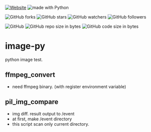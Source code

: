 [![Website](https://img.shields.io/website-up-down-green-red/http/shields.io.svg?label=elky-essay)](https://elky84.github.io)
<img src="https://img.shields.io/badge/made%20with-Python-brightgreen.svg" alt="made with Python">

![GitHub forks](https://img.shields.io/github/forks/elky84/image-py.svg?style=social&label=Fork)
![GitHub stars](https://img.shields.io/github/stars/elky84/image-py.svg?style=social&label=Stars)
![GitHub watchers](https://img.shields.io/github/watchers/elky84/image-py.svg?style=social&label=Watch)
![GitHub followers](https://img.shields.io/github/followers/elky84.svg?style=social&label=Follow)

![GitHub](https://img.shields.io/github/license/mashape/apistatus.svg)
![GitHub repo size in bytes](https://img.shields.io/github/repo-size/elky84/image-py.svg)
![GitHub code size in bytes](https://img.shields.io/github/languages/code-size/elky84/image-py.svg)

# image-py

python image test.

## ffmpeg_convert 
* need ffmpeg binary. (with register environment variable)

## pil_img_compare
* img diff. result output to /event
* at first, make /event directory
* this script scan only current directory.
